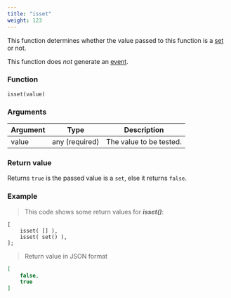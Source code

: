 ```yaml
---
title: "isset"
weight: 123
---
```


This function determines whether the value passed to this function
is a [set](../../data-types/set) or not.

This function does *not* generate an [event](../../overview/events).

### Function

`isset(value)`

### Arguments

Argument | Type | Description
-------- | ---- | -----------
value | any (required) | The value to be tested.

### Return value

Returns `true` is the passed value is a `set`, else it returns `false`.

### Example

> This code shows some return values for ***isset()***:

```thingsdb,json_response
[
    isset( [] ),
    isset( set() ),
];
```

> Return value in JSON format

```json
[
    false,
    true
]
```
